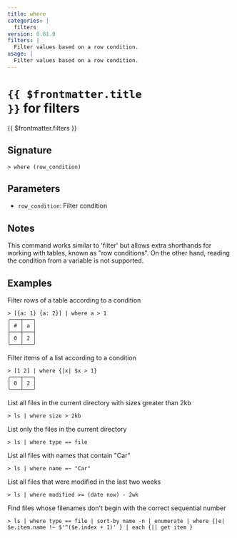 ```yaml
---
title: where
categories: |
  filters
version: 0.81.0
filters: |
  Filter values based on a row condition.
usage: |
  Filter values based on a row condition.
---
```


# <code>{{ $frontmatter.title }}</code> for filters

<div class='command-title'>{{ $frontmatter.filters }}</div>

## Signature

```> where (row_condition)```

## Parameters

 -  `row_condition`: Filter condition

## Notes
This command works similar to 'filter' but allows extra shorthands for working with
tables, known as "row conditions". On the other hand, reading the condition from a variable is
not supported.
## Examples

Filter rows of a table according to a condition
```shell
> [{a: 1} {a: 2}] | where a > 1
╭───┬───╮
│ # │ a │
├───┼───┤
│ 0 │ 2 │
╰───┴───╯

```

Filter items of a list according to a condition
```shell
> [1 2] | where {|x| $x > 1}
╭───┬───╮
│ 0 │ 2 │
╰───┴───╯

```

List all files in the current directory with sizes greater than 2kb
```shell
> ls | where size > 2kb

```

List only the files in the current directory
```shell
> ls | where type == file

```

List all files with names that contain "Car"
```shell
> ls | where name =~ "Car"

```

List all files that were modified in the last two weeks
```shell
> ls | where modified >= (date now) - 2wk

```

Find files whose filenames don't begin with the correct sequential number
```shell
> ls | where type == file | sort-by name -n | enumerate | where {|e| $e.item.name !~ $'^($e.index + 1)' } | each {|| get item }

```
